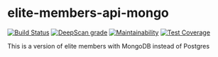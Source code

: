 # elite-members-api-mongo

[![Build Status](https://travis-ci.org/RedJanvier/elite-members-api-mongo.svg?branch=develop)](https://travis-ci.org/RedJanvier/elite-members-api-mongo)
[![DeepScan grade](https://deepscan.io/api/teams/6051/projects/7944/branches/88513/badge/grade.svg)](https://deepscan.io/dashboard#view=project&tid=6051&pid=7944&bid=88513)
[![Maintainability](https://api.codeclimate.com/v1/badges/5c7500f7c37a67b9b509/maintainability)](https://codeclimate.com/github/RedJanvier/elite-members-api-mongo/maintainability)
[![Test Coverage](https://api.codeclimate.com/v1/badges/5c7500f7c37a67b9b509/test_coverage)](https://codeclimate.com/github/RedJanvier/elite-members-api-mongo/test_coverage)

This is a version of elite members with MongoDB instead of Postgres
